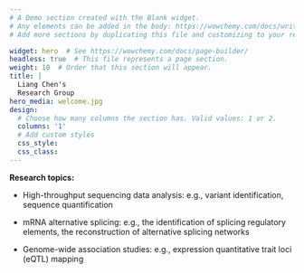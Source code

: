```yaml
---
# A Demo section created with the Blank widget.
# Any elements can be added in the body: https://wowchemy.com/docs/writing-markdown-latex/
# Add more sections by duplicating this file and customizing to your requirements.

widget: hero  # See https://wowchemy.com/docs/page-builder/
headless: true  # This file represents a page section.
weight: 10  # Order that this section will appear.
title: |
  Liang Chen's 
  Research Group
hero_media: welcome.jpg
design:
  # Choose how many columns the section has. Valid values: 1 or 2.
  columns: '1'
  # Add custom styles
  css_style:
  css_class:
---
```


<!-- <br> -->

**Research topics:**
- High-throughput sequencing data analysis:
e.g., variant identification, sequence quantification

- mRNA alternative splicing:
e.g., the identification of splicing regulatory elements, the reconstruction of alternative splicing networks

- Genome-wide association studies:
e.g., expression quantitative trait loci (eQTL) mapping
